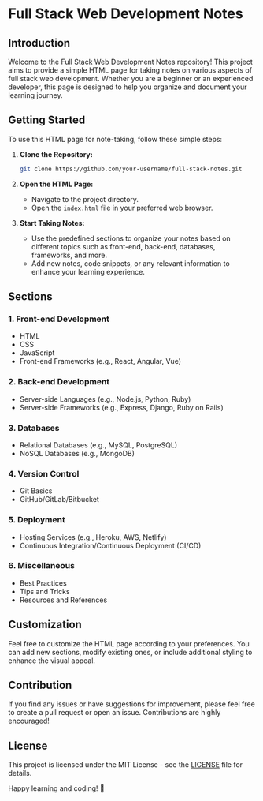 # Full Stack Web Development Notes

## Introduction

Welcome to the Full Stack Web Development Notes repository! This project aims to provide a simple HTML page for taking notes on various aspects of full stack web development. Whether you are a beginner or an experienced developer, this page is designed to help you organize and document your learning journey.

## Getting Started

To use this HTML page for note-taking, follow these simple steps:

1. **Clone the Repository:**
   ```bash
   git clone https://github.com/your-username/full-stack-notes.git
   ```

2. **Open the HTML Page:**
   - Navigate to the project directory.
   - Open the `index.html` file in your preferred web browser.

3. **Start Taking Notes:**
   - Use the predefined sections to organize your notes based on different topics such as front-end, back-end, databases, frameworks, and more.
   - Add new notes, code snippets, or any relevant information to enhance your learning experience.

## Sections

### 1. Front-end Development
   - HTML
   - CSS
   - JavaScript
   - Front-end Frameworks (e.g., React, Angular, Vue)

### 2. Back-end Development
   - Server-side Languages (e.g., Node.js, Python, Ruby)
   - Server-side Frameworks (e.g., Express, Django, Ruby on Rails)

### 3. Databases
   - Relational Databases (e.g., MySQL, PostgreSQL)
   - NoSQL Databases (e.g., MongoDB)

### 4. Version Control
   - Git Basics
   - GitHub/GitLab/Bitbucket

### 5. Deployment
   - Hosting Services (e.g., Heroku, AWS, Netlify)
   - Continuous Integration/Continuous Deployment (CI/CD)

### 6. Miscellaneous
   - Best Practices
   - Tips and Tricks
   - Resources and References

## Customization

Feel free to customize the HTML page according to your preferences. You can add new sections, modify existing ones, or include additional styling to enhance the visual appeal.

## Contribution

If you find any issues or have suggestions for improvement, please feel free to create a pull request or open an issue. Contributions are highly encouraged!

## License

This project is licensed under the MIT License - see the [LICENSE](LICENSE) file for details.

Happy learning and coding! 🚀
